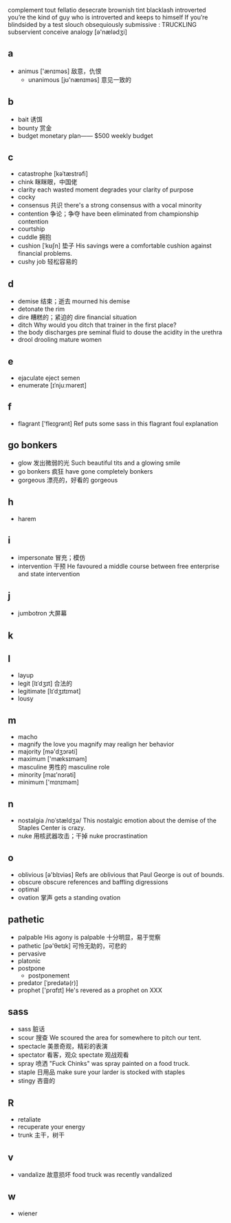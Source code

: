 
complement tout  fellatio desecrate brownish tint blacklash introverted
you’re the kind of guy who is introverted and keeps to himself
If you’re blindsided by a test
slouch
obsequiously submissive : TRUCKLING subservient
conceive
analogy [ə'nælədʒi]

## a
+ animus ['ænɪməs] 敌意，仇恨
  + unanimous [jʊ'nænɪməs] 意见一致的

## b
+ bait 诱饵
+ bounty 赏金
+ budget monetary plan—— $500 weekly budget

## c

+ catastrophe [kəˈtæstrəfi]
+ chink 眯眯眼，中国佬
+ clarity  each wasted moment degrades your clarity of purpose
+ cocky
+ consensus 共识 there's a strong consensus with a vocal minority
+ contention 争论；争夺 have been eliminated from championship contention
+ courtship
+ cuddle 拥抱
+ cushion  [ˈkʊʃn] 垫子 His savings were a comfortable cushion against financial problems.
+ cushy job 轻松容易的

## d
+ demise 结束；逝去 mourned his demise
+ detonate the rim
+ dire 糟糕的；紧迫的 dire financial situation
+ ditch  Why would you ditch that trainer in the first place?
+ the body discharges pre seminal fluid to douse the acidity in the urethra
+ drool drooling mature women

## e
+ ejaculate  eject semen
+ enumerate [ɪˈnjuːməreɪt]

## f
+ flagrant ['fleɪɡrənt] Ref puts some sass in this flagrant foul explanation

## go bonkers
+ glow 发出微弱的光 Such beautiful tits and a glowing smile
+ go bonkers 疯狂 have gone completely bonkers
+ gorgeous 漂亮的，好看的 gorgeous

## h
+ harem

## i
+ impersonate 冒充；模仿
+ intervention 干预 He favoured a middle course between free enterprise and state intervention

## j
+ jumbotron 大屏幕

## k

## l
+ layup
+ legit [lɪˈdʒɪt]  合法的
+ legitimate [lɪˈdʒɪtɪmət] 
+ lousy

## m
+ macho
+ magnify the love you magnify may realign her behavior
+ majority [mə'dʒɔrəti]
+ maximum ['mæksɪməm]
+ masculine 男性的 masculine role
+ minority [maɪ'nɔrəti]
+ minimum ['mɪnɪməm]

## n
+ nostalgia /nɒˈstældʒə/ This nostalgic emotion about the demise of the Staples Center is crazy.
+ nuke 用核武器攻击；干掉 nuke procrastination

## o
+ oblivious [ə'blɪviəs] Refs are oblivious that Paul George is out of bounds.
+ obscure obscure references and baffling digressions
+ optimal
+ ovation 掌声  gets a standing ovation

## pathetic
+ palpable His agony is palpable 十分明显，易于觉察
+ pathetic [pə'θetɪk]  可怜无助的，可悲的
+ pervasive
+ platonic
+ postpone
	+ postponement
+ predator [ˈpredətə(r)] 
+ prophet ['prɑfɪt] He's revered as a prophet on XXX


## sass
+ sass 脏话
+ scour 搜查 We scoured the area for somewhere to pitch our tent.
+ spectacle 美景奇观，精彩的表演
+ spectator 看客，观众  spectate 观战观看
+ spray 喷洒 "Fuck Chinks" was spray painted on a food truck.
+ staple 日用品 make sure your larder is stocked with staples
+ stingy 吝啬的

## R
+ retaliate
+ recuperate your energy
+ trunk 主干，树干

## v
+ vandalize 故意损坏 food truck was recently vandalized

## w
+ wiener